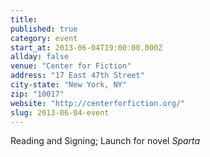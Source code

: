```yaml
---
title:
published: true
category: event
start_at: 2013-06-04T19:00:00.000Z
allday: false
venue: "Center for Fiction"
address: "17 East 47th Street"
city-state: "New York, NY"
zip: "10017"
website: "http://centerforfiction.org/"
slug: 2013-06-04-event
---
```

Reading and Signing; Launch for novel _Sparta_
